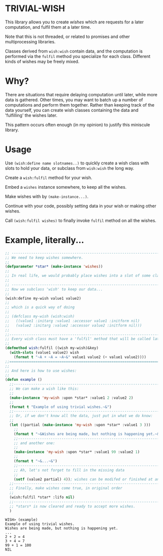 # TRIVIAL-WISH

This library allows you to create _wishes_ which are requests for a later computation, and fulfil them at a later time.

Note that this is not threaded, or related to promises and other multiprocessing libraries.

Classes derived from `wish:wish` contain data, and the computation is performed via the `fulfil` method you specialize for each class.  Different kinds of wishes may be freely mixed.

# Why?

There are situations that require delaying computation until later, while more data is gathered.  Other times, you may want to batch up a number of computations and perform them together.  Rather than keeping track of the data yourself, you can create wish classes containing the data and 'fulfilling' the wishes later.

This pattern occurs often enough (in my opinion) to justify this miniscule library.

# Usage

Use `(wish:define name slotnames..)` to quickly create a wish class with slots to hold your data, or subclass from `wish:wish` the long way.

Create a `wish:fulfil` method for your wish.

Embed a `wishes` instance somewhere, to keep all the wishes.

Make wishes with  by `(make-instance...)`.

Continue with your code, possibly setting data in your wish or making other wishes.

Call `(wish:fulfil wishes)` to finally invoke `fulfil` method on all the wishes.

# Example, literally...

```lisp
;; -----------------------------------------------------------------------------
;; We need to keep wishes somewhere.
;;
(defparameter *star* (make-instance 'wishes))
;;
;; In real life, we would probably place wishes into a slot of some class.
;;
;; -----------------------------------------------------------------------------
;; Now we subclass 'wish' to keep our data...
;;
(wish:define my-wish value1 value2)
;;
;; which is a quick way of doing
;;
;; (defclass my-wish (wish:wish)
;;   ((value1 :initarg :value1 :accessor value1 :initform nil)
;;   (value2 :initarg :value2 :accessor value2 :initform nil)))
;;
;;------------------------------------------------------------------------------
;; Every wish class must have a 'fulfil' method that will be called later.
;;
(defmethod wish:fulfil ((wish my-wish)&key)
  (with-slots (value1 value2) wish
    (format t "~A + ~A = ~A~&" value1 value2 (+ value1 value2))))
;;==============================================================================
;;
;; And here is how to use wishes:
;;
(defun example ()
  ;;----------------------------------------------------------------------------
  ;; We can make a wish like this:
  ;;
  (make-instance 'my-wish :upon *star* :value1 2 :value2 2)
  ;;
  (format t "Example of using trivial wishes.~&")
  ;;----------------------------------------------------------------------------
  ;; Or, if we don't know all the data, just put in what we do know:
  ;;
  (let ((partial (make-instance 'my-wish :upon *star* :value1 3 )))
    ;;
    (format t "~&Wishes are being made, but nothing is happening yet.~&")
    ;;--------------------------------------------------------------------------
    ;; and another one:
    ;;
    (make-instance 'my-wish :upon *star* :value1 99 :value2 1)
    ;;
    (format t "~&...~&")
    ;;--------------------------------------------------------------------------
    ;; Ah, let's not forget to fill in the missing data
    ;;
    (setf (value2 partial) 4)); wishes can be modifed or finished at any time...
  ;;----------------------------------------------------------------------------
  ;; Finally, make wishes come true, in original order
  ;;
  (wish:fulfil *star* :lifo nil)
  ;;----------------------------------------------------------------------------
  ;; *stars* is now cleared and ready to accept more wishes.
  )
```

```
WISH> (example)
Example of using trivial wishes.
Wishes are being made, but nothing is happening yet.
...
2 + 2 = 4
3 + 4 = 7
99 + 1 = 100
NIL
```
